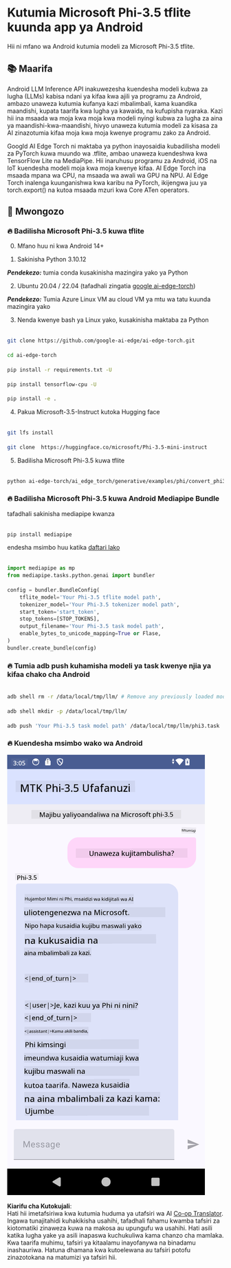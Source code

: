 <!--
CO_OP_TRANSLATOR_METADATA:
{
  "original_hash": "c4fe7f589d179be96a5577b0b8cba6aa",
  "translation_date": "2025-05-09T18:50:18+00:00",
  "source_file": "md/02.Application/01.TextAndChat/Phi3/UsingPhi35TFLiteCreateAndroidApp.md",
  "language_code": "sw"
}
-->
# **Kutumia Microsoft Phi-3.5 tflite kuunda app ya Android**

Hii ni mfano wa Android kutumia modeli za Microsoft Phi-3.5 tflite.

## **📚 Maarifa**

Android LLM Inference API inakuwezesha kuendesha modeli kubwa za lugha (LLMs) kabisa ndani ya kifaa kwa ajili ya programu za Android, ambazo unaweza kutumia kufanya kazi mbalimbali, kama kuandika maandishi, kupata taarifa kwa lugha ya kawaida, na kufupisha nyaraka. Kazi hii ina msaada wa moja kwa moja kwa modeli nyingi kubwa za lugha za aina ya maandishi-kwa-maandishi, hivyo unaweza kutumia modeli za kisasa za AI zinazotumia kifaa moja kwa moja kwenye programu zako za Android.

Googld AI Edge Torch ni maktaba ya python inayosaidia kubadilisha modeli za PyTorch kuwa muundo wa .tflite, ambao unaweza kuendeshwa kwa TensorFlow Lite na MediaPipe. Hii inaruhusu programu za Android, iOS na IoT kuendesha modeli moja kwa moja kwenye kifaa. AI Edge Torch ina msaada mpana wa CPU, na msaada wa awali wa GPU na NPU. AI Edge Torch inalenga kuunganishwa kwa karibu na PyTorch, ikijengwa juu ya torch.export() na kutoa msaada mzuri kwa Core ATen operators.


## **🪬 Mwongozo**

### **🔥 Badilisha Microsoft Phi-3.5 kuwa tflite**

0. Mfano huu ni kwa Android 14+

1. Sakinisha Python 3.10.12

***Pendekezo:*** tumia conda kusakinisha mazingira yako ya Python

2. Ubuntu 20.04 / 22.04 (tafadhali zingatia [google ai-edge-torch](https://github.com/google-ai-edge/ai-edge-torch))

***Pendekezo:*** Tumia Azure Linux VM au cloud VM ya mtu wa tatu kuunda mazingira yako

3. Nenda kwenye bash ya Linux yako, kusakinisha maktaba za Python

```bash

git clone https://github.com/google-ai-edge/ai-edge-torch.git

cd ai-edge-torch

pip install -r requirements.txt -U 

pip install tensorflow-cpu -U

pip install -e .

```

4. Pakua Microsoft-3.5-Instruct kutoka Hugging face

```bash

git lfs install

git clone  https://huggingface.co/microsoft/Phi-3.5-mini-instruct

```

5. Badilisha Microsoft Phi-3.5 kuwa tflite

```bash

python ai-edge-torch/ai_edge_torch/generative/examples/phi/convert_phi3_to_tflite.py --checkpoint_path  Your Microsoft Phi-3.5-mini-instruct path --tflite_path Your Microsoft Phi-3.5-mini-instruct tflite path  --prefill_seq_len 1024 --kv_cache_max_len 1280 --quantize True

```


### **🔥 Badilisha Microsoft Phi-3.5 kuwa Android Mediapipe Bundle**

tafadhali sakinisha mediapipe kwanza

```bash

pip install mediapipe

```

endesha msimbo huu katika [daftari lako](../../../../../../code/09.UpdateSamples/Aug/Android/convert/convert_phi.ipynb)

```python

import mediapipe as mp
from mediapipe.tasks.python.genai import bundler

config = bundler.BundleConfig(
    tflite_model='Your Phi-3.5 tflite model path',
    tokenizer_model='Your Phi-3.5 tokenizer model path',
    start_token='start_token',
    stop_tokens=[STOP_TOKENS],
    output_filename='Your Phi-3.5 task model path',
    enable_bytes_to_unicode_mapping=True or Flase,
)
bundler.create_bundle(config)

```


### **🔥 Tumia adb push kuhamisha modeli ya task kwenye njia ya kifaa chako cha Android**

```bash

adb shell rm -r /data/local/tmp/llm/ # Remove any previously loaded models

adb shell mkdir -p /data/local/tmp/llm/

adb push 'Your Phi-3.5 task model path' /data/local/tmp/llm/phi3.task

```

### **🔥 Kuendesha msimbo wako wa Android**

![demo](../../../../../../translated_images/demo.8981711efb5a9cee5dcd835f66b3b31b94b4f3e527300e15a98a0d48863b9fbd.sw.png)

**Kiarifu cha Kutokujali**:  
Hati hii imetafsiriwa kwa kutumia huduma ya utafsiri wa AI [Co-op Translator](https://github.com/Azure/co-op-translator). Ingawa tunajitahidi kuhakikisha usahihi, tafadhali fahamu kwamba tafsiri za kiotomatiki zinaweza kuwa na makosa au upungufu wa usahihi. Hati asili katika lugha yake ya asili inapaswa kuchukuliwa kama chanzo cha mamlaka. Kwa taarifa muhimu, tafsiri ya kitaalamu inayofanywa na binadamu inashauriwa. Hatuna dhamana kwa kutoelewana au tafsiri potofu zinazotokana na matumizi ya tafsiri hii.